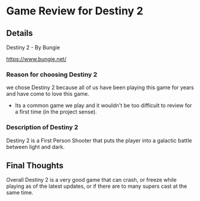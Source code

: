# Game Review for Destiny 2

## Details

Destiny 2 - By Bungie

https://www.bungie.net/


### Reason for choosing Destiny 2

we chose Destiny 2 because all of us have been playing this game for years and have come to love this game. 

* Its a common game we play and it wouldn't be too difficult to review for a first time (in the project sense).

### Description of Destiny 2

Destiny 2 is a First Person Shooter that puts the player into a galactic battle between light and dark.  

## Final Thoughts

Overall Destiny 2 is a very good game that can crash, or freeze while playing as of the latest updates, or if there are to many supers cast at the same time. 
